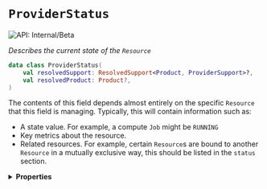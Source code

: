 # `ProviderStatus`


![API: Internal/Beta](https://img.shields.io/static/v1?label=API&message=Internal/Beta&color=red&style=flat-square)


_Describes the current state of the `Resource`_

```kotlin
data class ProviderStatus(
    val resolvedSupport: ResolvedSupport<Product, ProviderSupport>?,
    val resolvedProduct: Product?,
)
```
The contents of this field depends almost entirely on the specific `Resource` that this field is managing. Typically,
this will contain information such as:

- A state value. For example, a compute `Job` might be `RUNNING`
- Key metrics about the resource.
- Related resources. For example, certain `Resource`s are bound to another `Resource` in a mutually exclusive way, this
  should be listed in the `status` section.

<details>
<summary>
<b>Properties</b>
</summary>

<details>
<summary>
<code>resolvedSupport</code>: <code><code><a href='/docs/reference/dk.sdu.cloud.accounting.api.providers.ResolvedSupport.md'>ResolvedSupport</a>&lt;<a href='/docs/reference/dk.sdu.cloud.accounting.api.Product.md'>Product</a>, <a href='#providersupport'>ProviderSupport</a>&gt;?</code></code>
</summary>





</details>

<details>
<summary>
<code>resolvedProduct</code>: <code><code><a href='/docs/reference/dk.sdu.cloud.accounting.api.Product.md'>Product</a>?</code></code> The resolved product referenced by `product`.
</summary>



This attribute is not included by default unless `includeProduct` is specified.


</details>



</details>

